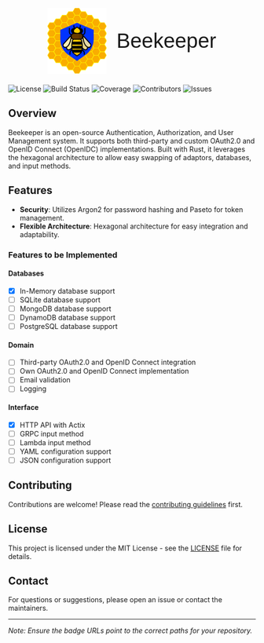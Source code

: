 <div style="display: flex; align-items: center; justify-content: center; height: 150px;">
  <img src="logo.png" alt="Logo" style="margin-right: 20px;">
  <h1 style="font-size: 3em; font-weight: 100; font-family: 'Nunito', sans-serif; margin: 0; text-decoration: none;">Beekeeper</h1>
</div>

![License](https://img.shields.io/badge/license-MIT-blue.svg)
![Build Status](https://img.shields.io/github/actions/workflow/status/abdihakim148/beekeeper/ci.yml)
![Coverage](https://img.shields.io/codecov/c/github/abdihakim148/beekeeper)
![Contributors](https://img.shields.io/github/contributors/abdihakim148/beekeeper)
![Issues](https://img.shields.io/github/issues/abdihakim148/beekeeper)

<!-- ![Logo](logo.png) -->

## Overview

Beekeeper is an open-source Authentication, Authorization, and User Management system. It supports both third-party and custom OAuth2.0 and OpenID Connect (OpenIDC) implementations. Built with Rust, it leverages the hexagonal architecture to allow easy swapping of adaptors, databases, and input methods.

## Features

- **Security**: Utilizes Argon2 for password hashing and Paseto for token management.
- **Flexible Architecture**: Hexagonal architecture for easy integration and adaptability.

### Features to be Implemented

#### Databases
- [x] In-Memory database support
- [ ] SQLite database support
- [ ] MongoDB database support
- [ ] DynamoDB database support
- [ ] PostgreSQL database support

#### Domain
- [ ] Third-party OAuth2.0 and OpenID Connect integration
- [ ] Own OAuth2.0 and OpenID Connect implementation
- [ ] Email validation
- [ ] Logging

#### Interface
- [x] HTTP API with Actix
- [ ] GRPC input method
- [ ] Lambda input method
- [ ] YAML configuration support
- [ ] JSON configuration support

## Contributing

Contributions are welcome! Please read the [contributing guidelines](CONTRIBUTING.md) first.

## License

This project is licensed under the MIT License - see the [LICENSE](LICENSE) file for details.

## Contact

For questions or suggestions, please open an issue or contact the maintainers.

---

*Note: Ensure the badge URLs point to the correct paths for your repository.*
